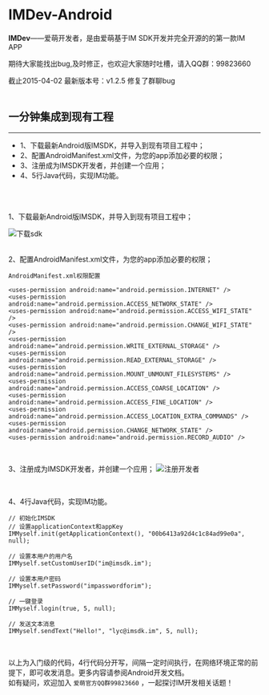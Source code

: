 # IMDev-Android


**IMDev**——爱萌开发者，是由爱萌基于IM SDK开发并完全开源的的第一款IM APP 
<br/>

期待大家能找出bug,及时修正，也欢迎大家随时吐槽，请入QQ群：99823660
<br/>

截止2015-04-02 最新版本号：v1.2.5 修复了群聊bug
<br/>
<br/>


## 一分钟集成到现有工程
---

* 1、下载最新Android版IMSDK，并导入到现有项目工程中；
* 2、配置AndroidManifest.xml文件，为您的app添加必要的权限；
* 3、注册成为IMSDK开发者，并创建一个应用；
* 4、5行Java代码，实现IM功能。
<br/>
<br/>

1、下载最新Android版IMSDK，并导入到现有项目工程中；

![下载sdk](http://docs.imsdk.im/download/attachments/2457613/image2015-1-5%2022%3A6%3A52.png?version=1&modificationDate=1420466640000&api=v2&effects=border-simple,blur-border)

<br/>
2、配置AndroidManifest.xml文件，为您的app添加必要的权限；

```
AndroidManifest.xml权限配置

<uses-permission android:name="android.permission.INTERNET" />
<uses-permission android:name="android.permission.ACCESS_NETWORK_STATE" />
<uses-permission android:name="android.permission.ACCESS_WIFI_STATE" />
<uses-permission android:name="android.permission.CHANGE_WIFI_STATE" />
<uses-permission android:name="android.permission.WRITE_EXTERNAL_STORAGE" />
<uses-permission android:name="android.permission.READ_EXTERNAL_STORAGE" />
<uses-permission android:name="android.permission.MOUNT_UNMOUNT_FILESYSTEMS" />
<uses-permission android:name="android.permission.ACCESS_COARSE_LOCATION" />
<uses-permission android:name="android.permission.ACCESS_FINE_LOCATION" />
<uses-permission android:name="android.permission.ACCESS_LOCATION_EXTRA_COMMANDS" />
<uses-permission android:name="android.permission.CHANGE_NETWORK_STATE" />
<uses-permission android:name="android.permission.RECORD_AUDIO" />

```

<br/>

3、注册成为IMSDK开发者，并创建一个应用；
![注册开发者](http://docs.imsdk.im/download/attachments/2457613/image2015-1-5%2022%3A15%3A52.png?version=1&modificationDate=1420467181000&api=v2&effects=border-simple,blur-border)

<br/>

4、4行Java代码，实现IM功能。

```
// 初始化IMSDK
// 设置applicationContext和appKey
IMMyself.init(getApplicationContext(), "00b6413a92d4c1c84ad99e0a", null);
 
// 设置本用户的用户名
IMMyself.setCustomUserID("im@imsdk.im");
 
// 设置本用户密码
IMMyself.setPassword("impasswordforim");
 
// 一键登录
IMMyself.login(true, 5, null);
 
// 发送文本消息
IMMyself.sendText("Hello!", "lyc@imsdk.im", 5, null);
```
<br/>

以上为入门级的代码，4行代码分开写，间隔一定时间执行，在网络环境正常的前提下，即可收发消息。更多内容请参阅Android开发文档。<br/>
如有疑问，欢迎加入 `爱萌官方QQ群99823660` ，一起探讨IM开发相关话题！
